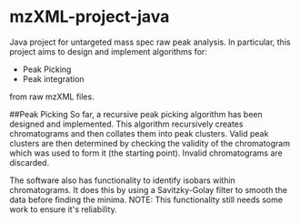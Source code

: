 # mzXML-project-java
Java project for untargeted mass spec raw peak analysis. In particular, this project aims to design and implement 
algorithms for:
- Peak Picking
- Peak integration

from raw mzXML files.

##Peak Picking
So far, a recursive peak picking algorithm has been designed and implemented. This algorithm recursively creates chromatograms and then collates them into peak clusters. Valid peak clusters are then determined by checking the validity of the chromatogram which was used to form it (the starting point). Invalid chromatograms are discarded. 

The software also has functionality to identify isobars within chromatograms. It does this by using a Savitzky-Golay filter to smooth the data before finding the minima. NOTE: This functionality still needs some work to ensure it's reliability.

